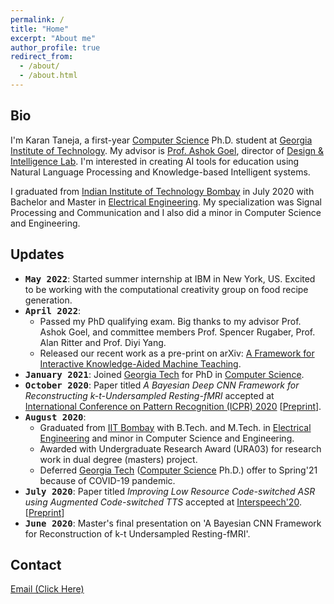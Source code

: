 ```yaml
---
permalink: /
title: "Home"
excerpt: "About me"
author_profile: true
redirect_from: 
  - /about/
  - /about.html
---
```


Bio
------

I'm Karan Taneja, a first-year [Computer Science](https://www.cc.gatech.edu/) Ph.D. student at [Georgia Institute of Technology](https://www.gatech.edu/). My advisor is [Prof. Ashok Goel](https://dilab.gatech.edu/ashok-k-goel/), director of [Design & Intelligence Lab](https://dilab.gatech.edu/). I'm interested in creating AI tools for education using Natural Language Processing and Knowledge-based Intelligent systems. 

I graduated from [Indian Institute of Technology Bombay](http://www.iitb.ac.in/) in July 2020 with Bachelor and Master in [Electrical Engineering](https://www.ee.iitb.ac.in). My specialization was Signal Processing and Communication and I also did a minor in Computer Science and Engineering. 

Updates
------

- <tt><b>May 2022</b></tt>: Started summer internship at IBM in New York, US. Excited to be working with the computational creativity group on food recipe generation.
- <tt><b>April 2022</b></tt>: 
  - Passed my PhD qualifying exam. Big thanks to my advisor Prof. Ashok Goel, and committee members Prof. Spencer Rugaber, Prof. Alan Ritter and Prof. Diyi Yang.
  - Released our recent work as a pre-print on arXiv: [A Framework for Interactive Knowledge-Aided Machine Teaching](https://arxiv.org/abs/2204.10357).
- <tt><b>January 2021</b></tt>: Joined [Georgia Tech](https://www.gatech.edu/) for PhD in [Computer Science](https://www.cc.gatech.edu/).
- <tt><b>October 2020</b></tt>: Paper titled <em>A Bayesian Deep CNN Framework for Reconstructing k-t-Undersampled Resting-fMRI</em> accepted at [International Conference on Pattern Recognition (ICPR) 2020](https://www.micc.unifi.it/icpr2020/) [[Preprint](/files/fmri2020-preprint.pdf)].
- <tt><b>August 2020</b></tt>: 
  - Graduated from [IIT Bombay](http://www.iitb.ac.in/) with B.Tech. and M.Tech. in [Electrical Engineering](https://www.ee.iitb.ac.in/) and minor in Computer Science and Engineering.
  - Awarded with Undergraduate Research Award (URA03) for research work in dual degree (masters) project.
  - Deferred [Georgia Tech](https://www.gatech.edu/) ([Computer Science](https://www.cc.gatech.edu/) Ph.D.) offer to Spring'21 because of COVID-19 pandemic.      
- <tt><b>July 2020</b></tt>: Paper titled <em>Improving Low Resource Code-switched ASR using Augmented Code-switched TTS</em> accepted at [Interspeech'20](http://www.interspeech2020.org/). [[Preprint](https://arxiv.org/pdf/2010.05549.pdf)]  
- <tt><b>June 2020</b></tt>: Master's final presentation on 'A Bayesian CNN Framework for Reconstruction of k-t Undersampled Resting-fMRI'.  
<!-- 
- <tt><b>March 2020</b></tt>: Left IIT Bombay campus as COVID-19 started spreading in Mumbai.  
- <tt><b>January 2020</b></tt>: Teaching Assistant for EE344 Electronic Design Lab (Spring'20).  
- <tt><b>Oct 2019</b></tt>: Master's phase one presentation on A CNN Framework for Reconstruction of k-t Undersampled Resting-fMRI.  
- <tt><b>Sep 2019</b></tt>: 
  - Attended, presented my work, volunteered (and had a lot of fun!) at Interspeech 2019, Graz, Austria.  
  - Awarded with Institute Academic Prize 2018-19 from IIT Bombay for rank 1 in EE department.  
- <tt><b>Aug 2019</b></tt>: Teaching Assistant for EE223 Data Analysis and Interpretation (Autumn'19).
- <tt><b>Jul 2019</b></tt>: Awarded with [ISCA ](https://www.isca-speech.org/) Travel Grant for attending Interspeech 2019.
- <tt><b>Jun 2019</b></tt>: Paper accepted at [Interspeech'19](https://www.interspeech2019.org/). [[Paper](https://www.isca-speech.org/archive/Interspeech_2019/abstracts/1959.html)]
- <tt><b>May 2019</b></tt>: Teaching Assistant for EE223 Data Analysis and Interpretation (Summer'19). 
-->

Contact
------

<a href="javascript:location='mailto:\u006b\u0074\u0061\u006e\u0065\u006a\u0061\u0036\u0040\u0067\u0061\u0074\u0065\u0063\u0068\u002e\u0065\u0064\u0075';void 0">Email (Click Here)</a>

<!-- ======
% Here --> 
